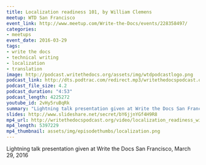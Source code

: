 ```yaml
---
title: Localization readiness 101, by William Clemens
meetup: WTD San Francisco
event_link: http://www.meetup.com/Write-the-Docs/events/228358497/
categories:
- meetups
event_date: 2016-03-29
tags:
- write the docs
- technical writing
- localization
- translation
image: http://podcast.writethedocs.org/assets/img/wtdpodcastlogo.png
podcast_link: http://dts.podtrac.com/redirect.mp3/writethedocspodcast.org/localization-readiness-william-clemens.mp3
podcast_file_size: 4.2
podcast_duration: "4:53"
podcast_length: 4225272
youtube_id: 2vHy5ruBqRk
summary: "Lightning talk presentation given at Write the Docs San Francisco, March 29, 2016."
slides: http://www.slideshare.net/secret/bY6jjnYGf4H9R8
mp4_url: http://writethedocspodcast.org/video/localization_readiness_william_clemens.mp4
mp4_length: 5397229
mp4_thumbnail: assets/img/episodethumbs/localization.png
---
```


Lightning talk presentation given at Write the Docs San Francisco, March 29, 2016
